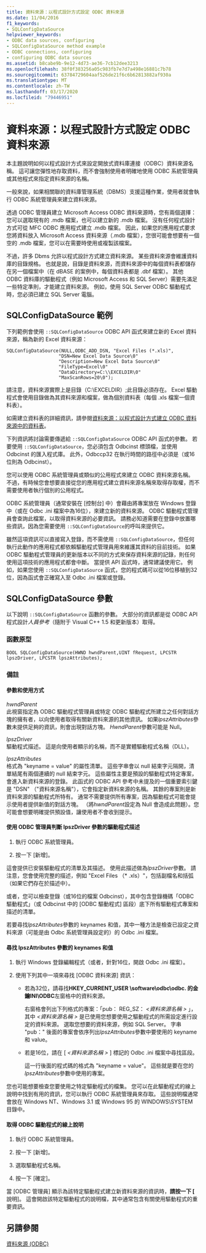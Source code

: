 ```yaml
---
title: 資料來源：以程式設計方式設定 ODBC 資料來源
ms.date: 11/04/2016
f1_keywords:
- SQLConfigDataSource
helpviewer_keywords:
- ODBC data sources, configuring
- SQLConfigDataSource method example
- ODBC connections, configuring
- configuring ODBC data sources
ms.assetid: b8cabe9b-9e12-4d73-ae36-7cb12dee3213
ms.openlocfilehash: 38f0f383256a05c983fb7e7d7a498e16881c7b78
ms.sourcegitcommit: 63784729604aaf526de21f6c6b62813882af930a
ms.translationtype: MT
ms.contentlocale: zh-TW
ms.lasthandoff: 03/17/2020
ms.locfileid: "79446951"
---
```

# <a name="data-source-programmatically-configuring-an-odbc-data-source"></a>資料來源：以程式設計方式設定 ODBC 資料來源

本主題說明如何以程式設計方式來設定開放式資料庫連接（ODBC）資料來源名稱。 這可讓您彈性地存取資料，而不會強制使用者明確地使用 ODBC 系統管理員或其他程式來指定資料來源的名稱。

一般來說，如果相關聯的資料庫管理系統（DBMS）支援這種作業，使用者就會執行 ODBC 系統管理員來建立資料來源。

透過 ODBC 管理員建立 Microsoft Access ODBC 資料來源時，您有兩個選擇：您可以選取現有的 .mdb 檔案，也可以建立新的 .mdb 檔案。 沒有任何程式設計方式可從 MFC ODBC 應用程式建立 .mdb 檔案。 因此，如果您的應用程式要求您將資料放入 Microsoft Access 資料來源（.mdb 檔案），您很可能會想要有一個空的 .mdb 檔案，您可以在需要時使用或複製該檔案。

不過，許多 Dbms 允許以程式設計方式建立資料來源。 某些資料來源會維護資料庫的目錄規格。 也就是說，目錄是資料來源，而資料來源中的每個資料表都儲存在另一個檔案中（在 dBASE 的案例中，每個資料表都是 .dbf 檔案）。 其他 ODBC 資料庫的驅動程式（例如 Microsoft Access 和 SQL Server）需要先滿足一些特定準則，才能建立資料來源。 例如，使用 SQL Server ODBC 驅動程式時，您必須已建立 SQL Server 電腦。

##  <a name="_core_sqlconfigdatasource_example"></a>SQLConfigDataSource 範例

下列範例會使用 `::SQLConfigDataSource` ODBC API 函式來建立新的 Excel 資料來源，稱為新的 Excel 資料來源：

```
SQLConfigDataSource(NULL,ODBC_ADD_DSN, "Excel Files (*.xls)",
                   "DSN=New Excel Data Source\0"
                   "Description=New Excel Data Source\0"
                   "FileType=Excel\0"
                   "DataDirectory=C:\\EXCELDIR\0"
                   "MaxScanRows=20\0");
```

請注意，資料來源實際上是目錄（C:\EXCELDIR）;此目錄必須存在。 Excel 驅動程式會使用目錄做為其資料來源和檔案，做為個別資料表（每個 .xls 檔案一個資料表）。

如需建立資料表的詳細資訊，請參閱[資料來源：以程式設計方式建立 ODBC 資料來源中的資料表](../../data/odbc/data-source-programmatically-creating-a-table-in-an-odbc-data-source.md)。

下列資訊將討論需要傳遞給 `::SQLConfigDataSource` ODBC API 函式的參數。 若要使用 `::SQLConfigDataSource`，您必須包含 Odbcinst 標頭檔，並使用 Odbcinst 的匯入程式庫。 此外，Odbccp32 在執行時間的路徑中必須是（或16位則為 Odbcinst）。

您可以使用 ODBC 系統管理員或類似的公用程式來建立 ODBC 資料來源名稱。 不過，有時候您會想要直接從您的應用程式建立資料來源名稱來取得存取權，而不需要使用者執行個別的公用程式。

ODBC 系統管理員（通常安裝在 [控制台] 中）會藉由將專案放在 Windows 登錄中（或在 Odbc .ini 檔案中為16位），來建立新的資料來源。 ODBC 驅動程式管理員會查詢此檔案，以取得資料來源的必要資訊。 請務必知道需要在登錄中放置哪些資訊，因為您需要使用 `::SQLConfigDataSource`的呼叫來提供它。

雖然這項資訊可以直接寫入登錄，而不需使用 `::SQLConfigDataSource`，但任何執行此動作的應用程式都依賴驅動程式管理員用來維護其資料的目前技術。 如果 ODBC 驅動程式管理員的更新版本以不同的方式來保存資料來源的記錄，則任何使用這項技術的應用程式都會中斷。 當提供 API 函式時，通常建議使用它。 例如，如果您使用 `::SQLConfigDataSource` 函式，您的程式碼可以從16位移植到32位，因為函式會正確寫入至 Odbc .ini 檔案或登錄。

##  <a name="_core_sqlconfigdatasource_parameters"></a>SQLConfigDataSource 參數

以下說明 `::SQLConfigDataSource` 函數的參數。 大部分的資訊都是從 ODBC API 程式設計*人員參考*（隨附于 Visual C++ 1.5 和更新版本）取得。

###  <a name="_core_function_prototype"></a>函數原型

```
BOOL SQLConfigDataSource(HWND hwndParent,UINT fRequest, LPCSTR lpszDriver, LPCSTR lpszAttributes);
```

### <a name="remarks"></a>備註

####  <a name="_core_parameters_and_usage"></a>參數和使用方式

*hwndParent*<br/>
此視窗指定為 ODBC 驅動程式管理員或特定 ODBC 驅動程式所建立之任何對話方塊的擁有者，以向使用者取得有關新資料來源的其他資訊。 如果*lpszAttributes*參數未提供足夠的資訊，則會出現對話方塊。 *HwndParent*參數可能是 Null。

*lpszDriver*<br/>
驅動程式描述。 這是向使用者顯示的名稱，而不是實體驅動程式名稱（DLL）。

*lpszAttributes*<br/>
格式為 "keyname = value" 的屬性清單。 這些字串會以 null 結束字元隔開，清單結尾有兩個連續的 null 結束字元。 這些屬性主要是預設的驅動程式特定專案，會進入新資料來源的登錄。 此函式的 ODBC API 參考中未提及的一個重要索引鍵是 "DSN" （"資料來源名稱"），它會指定新資料來源的名稱。 其餘的專案則是新資料來源的驅動程式所特有。 通常不需要提供所有專案，因為驅動程式可能會提示使用者提供新值的對話方塊。 （將*hwndParent*設定為 Null 會造成此問題）。您可能會想要明確提供預設值，讓使用者不會收到提示。

#### <a name="to-determine-the-description-of-a-driver-for-the-lpszdriver-parameter-using-odbc-administrator"></a>使用 ODBC 管理員判斷 lpszDriver 參數的驅動程式描述

1. 執行 ODBC 系統管理員。

1. 按一下 [新增]。

這會提供已安裝驅動程式的清單及其描述。 使用此描述做為*lpszDriver*參數。 請注意，您會使用完整的描述，例如 "Excel Files （* .xls）"，包括副檔名和括弧（如果它們存在於描述中）。

或者，您可以檢查登錄（或16位的檔案 Odbcinst），其中包含登錄機碼「ODBC 驅動程式」（或 Odbcinst 中的 [ODBC 驅動程式] 區段）底下所有驅動程式專案和描述的清單。

若要尋找*lpszAttributes*參數的 keynames 和值，其中一種方法是檢查已設定之資料來源（可能是由 Odbc 系統管理員設定的）的 Odbc .ini 檔案。

#### <a name="to-find-keynames-and-values-for-the-lpszattributes-parameter"></a>尋找 lpszAttributes 參數的 keynames 和值

1. 執行 Windows 登錄編輯程式（或者，針對16位，開啟 Odbc .ini 檔案）。

1. 使用下列其中一項來尋找 [ODBC 資料來源] 資訊：

   - 若為32位，請尋找**HKEY_CURRENT_USER \software\odbc\odbc. 的金鑰INI\ODBC**左窗格中的資料來源。

      右窗格會列出下列格式的專案：「pub： REG_SZ： *\<資料來源名稱 >* 」，其中 *\<資料來源名稱 >* 是已使用您想要使用之驅動程式的所需設定進行設定的資料來源。 選取您想要的資料來源，例如 SQL Server。 字串 "pub：" 後面的專案會依序列出*lpszAttributes*參數中要使用的 keyname 和 value。

   - 若是16位，請在 [ *\<資料來源名稱 >* ] 標記的 Odbc .ini 檔案中尋找區段。

      這一行後面的程式碼的格式為 "keyname = value"。 這些就是要在您的*lpszAttributes*參數中使用的專案。

您也可能想要檢查您要使用之特定驅動程式的檔集。 您可以在此驅動程式的線上說明中找到有用的資訊，您可以執行 ODBC 系統管理員來存取。 這些說明檔通常會放在 Windows NT、Windows 3.1 或 Windows 95 的 WINDOWS\SYSTEM 目錄中。

#### <a name="to-obtain-online-help-for-your-odbc-driver"></a>取得 ODBC 驅動程式的線上說明

1. 執行 ODBC 系統管理員。

1. 按一下 [新增]。

1. 選取驅動程式名稱。

1. 按一下 [確定]。

當 [ODBC 管理員] 顯示為該特定驅動程式建立新資料來源的資訊時，**請按一下 [** 說明]。 這會開啟該特定驅動程式的說明檔，其中通常包含有關使用驅動程式的重要資訊。

## <a name="see-also"></a>另請參閱

[資料來源 (ODBC)](../../data/odbc/data-source-odbc.md)
